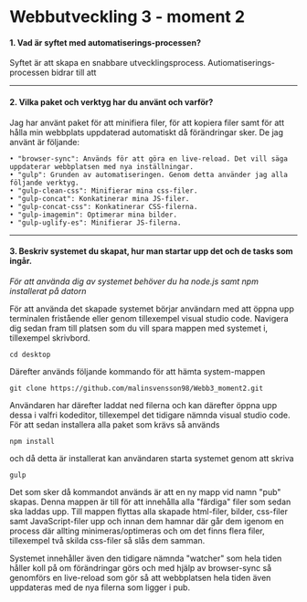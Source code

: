 # Webbutveckling 3 - moment 2

#### 1. Vad är syftet med automatiserings-processen? 

Syftet är att skapa en snabbare utvecklingsprocess.
Autiomatiserings-processen bidrar till att 

***

 #### 2. Vilka paket och verktyg har du använt och varför? 
Jag har använt paket för att minifiera filer, för att kopiera filer samt för att hålla min 
webbplats uppdaterad automatiskt då förändringar sker. De jag använt är följande: 

```
• "browser-sync": Används för att göra en live-reload. Det vill säga uppdaterar webbplatsen med nya inställningar.
• "gulp": Grunden av automatiseringen. Genom detta använder jag alla följande verktyg. 
• "gulp-clean-css": Minifierar mina css-filer.
• "gulp-concat": Konkatinerar mina JS-filer.
• "gulp-concat-css": Konkatinerar CSS-filerna.
• "gulp-imagemin": Optimerar mina bilder.
• "gulp-uglify-es": Minifierar JS-filerna.
```
***

#### 3. Beskriv systemet du skapat, hur man startar upp det och de tasks som ingår. 
*För att använda dig av systemet behöver du ha node.js samt npm installerat på datorn* 

 För att använda det skapade systemet börjar användarn med att öppna upp terminalen fristående eller genom tillexempel visual studio code. Navigera dig sedan fram till platsen som du vill spara mappen med systemet i, tillexempel skrivbord. 
```
cd desktop 
```
Därefter används följande kommando för att hämta system-mappen
```
git clone https://github.com/malinsvensson98/Webb3_moment2.git 
```
Användaren har därefter laddat ned filerna och kan därefter öppna upp dessa i valfri kodeditor, tillexempel det tidigare nämnda visual studio code. 
För att sedan installera alla paket som krävs så används 
```
npm install 
```
och då detta är installerat kan användaren starta systemet genom att skriva
```
gulp 
```
Det som sker då kommandot används är att en ny mapp vid namn "pub" skapas. 
Denna mappen är till för att innehålla alla "färdiga" filer som sedan ska laddas upp. 
Till mappen flyttas alla skapade html-filer, bilder, css-filer samt JavaScript-filer upp och innan dem hamnar där går dem igenom en process där allting minimeras/optimeras och om det finns flera filer, tillexempel två skilda css-filer så slås dem samman. 

Systemet innehåller även den tidigare nämnda "watcher" som hela tiden håller koll på om förändringar görs och med hjälp av browser-sync så genomförs en live-reload som gör så att webbplatsen hela tiden även uppdateras med de nya filerna som ligger i pub. 


